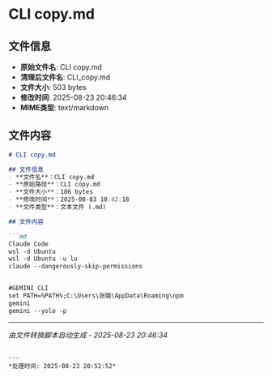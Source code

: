 # CLI copy.md

## 文件信息
- **原始文件名**: CLI copy.md
- **清理后文件名**: CLI_copy.md
- **文件大小**: 503 bytes
- **修改时间**: 2025-08-23 20:46:34
- **MIME类型**: text/markdown

## 文件内容

```md
# CLI copy.md

## 文件信息
- **文件名**：CLI copy.md
- **原始路径**：CLI copy.md  
- **文件大小**：186 bytes
- **修改时间**：2025-08-03 10:42:18
- **文件类型**：文本文件 (.md)

## 文件内容

```md
Claude Code
wsl -d Ubuntu
wsl -d Ubuntu -u lu
claude --dangerously-skip-permissions


#GEMINI CLI
set PATH=%PATH%;C:\Users\张璐\AppData\Roaming\npm
gemini
gemini --yolo -p


```

---
*由文件转换脚本自动生成 - 2025-08-23 20:46:34*

```

---
*处理时间: 2025-08-23 20:52:52*
